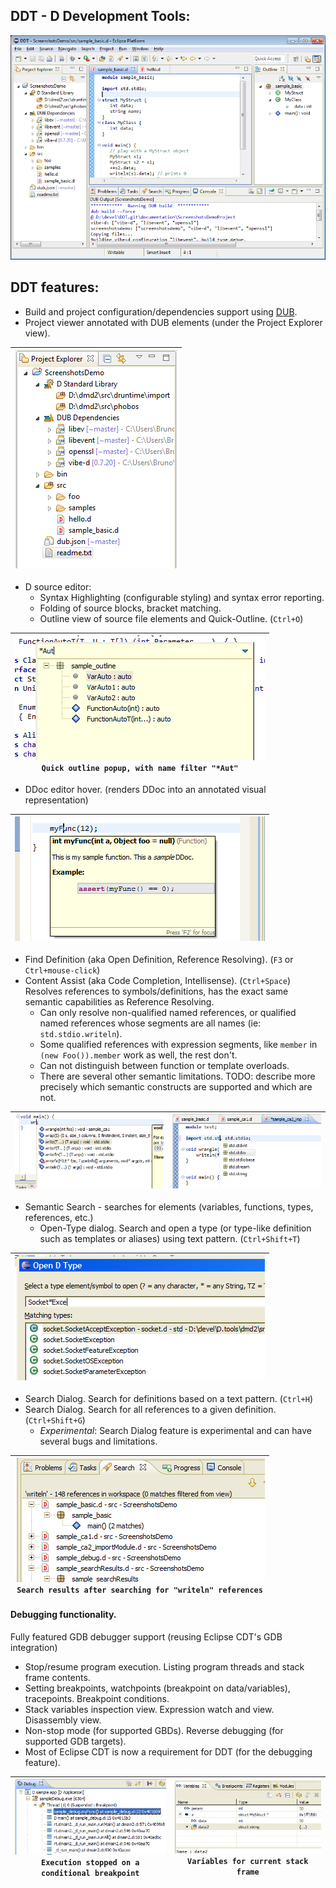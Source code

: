 ## DDT - D Development Tools:
[![sample_basic](screenshots/sample_basic.png)](screenshots/sample_basic.png?raw=true)

## DDT features:
 * Build and project configuration/dependencies support using [DUB](http://code.dlang.org/about).
 * Project viewer annotated with DUB elements (under the Project Explorer view).
 
|[![sample_basic](screenshots/ProjectExplorer.png)](screenshots/ProjectExplorer.png?raw=true)|
|----|

 * D source editor:
   * Syntax Highlighting (configurable styling) and syntax error reporting.
   * Folding of source blocks, bracket matching.
   * Outline view of source file elements and Quick-Outline. (`Ctrl+O`)
   
|[![sample_quickOutline](screenshots/thumbs/sample_quickOutline.png)](screenshots/sample_quickOutline.png?raw=true)<br/>`Quick outline popup, with name filter "*Aut"`|
|----|

   * DDoc editor hover. (renders DDoc into an annotated visual representation)
   
|[![sample_ddocView](screenshots/thumbs/sample_ddocView.png)](screenshots/sample_ddocView.png?raw=true)|
|----|
   * Find Definition (aka Open Definition, Reference Resolving). (`F3` or `Ctrl+mouse-click`)
   * Content Assist (aka Code Completion, Intellisense). (`Ctrl+Space`) Resolves references to symbols/definitions, has the exact same semantic capabilities as Reference Resolving.
     * Can only resolve non-qualified named references, or qualified named references whose segments are all names (ie: `std.stdio.writeln`).
     * Some qualified references with expression segments, like `member` in `(new Foo()).member` work as well, the rest don't.
     * Can not distinguish between function or template overloads.
     * There are several other semantic limitations. TODO: describe more precisely which semantic constructs are supported and which are not.

| [![sample_ca1](screenshots/thumbs/sample_ca1.png)](screenshots/sample_ca1.png?raw=true) | [![sample_ca2](screenshots/thumbs/sample_ca2.png)](screenshots/sample_ca2.png?raw=true) |
|----|----|
 * Semantic Search - searches for elements (variables, functions, types, references, etc.)
   * Open-Type dialog. Search and open a type (or type-like definition such as templates or aliases) using text pattern. (`Ctrl+Shift+T`)

|[![sample_openType](screenshots/thumbs/sample_openType.png)](screenshots/sample_openType.png?raw=true)|
|----|
   * Search Dialog. Search for definitions based on a text pattern. (`Ctrl+H`)
   * Search Dialog. Search for all references to a given definition. (`Ctrl+Shift+G`)
     * *Experimental*: Search Dialog feature is experimental and can have several bugs and limitations.

|[![sample_searchReferences](screenshots/thumbs/sample_searchReferences.png)](screenshots/sample_searchReferences.png?raw=true)<br/>`Search results after searching for "writeln" references`|
|----|

#### Debugging functionality. 
Fully featured GDB debugger support (reusing Eclipse CDT's GDB integration)
  * Stop/resume program execution. Listing program threads and stack frame contents.
  * Setting breakpoints, watchpoints (breakpoint on data/variables), tracepoints. Breakpoint conditions.
  * Stack variables inspection view. Expression watch and view. Disassembly view.
  * Non-stop mode (for supported GBDs). Reverse debugging (for supported GDB targets).
  * Most of Eclipse CDT is now a requirement for DDT (for the debugging feature). 

| [![sample_debug1](screenshots/thumbs/sample_debug1.png)](screenshots/sample_debug1.png?raw=true)<br/>`Execution stopped on a conditional breakpoint` | [![sample_debug2](screenshots/thumbs/sample_debug2.png)](screenshots/sample_debug2.png?raw=true)<br/>`Variables for current stack frame` |
|----|----|


